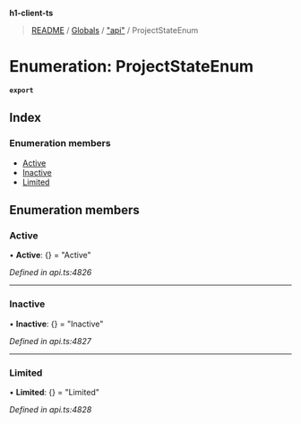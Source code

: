 **h1-client-ts**

> [README](../README.md) / [Globals](../globals.md) / ["api"](../modules/_api_.md) / ProjectStateEnum

# Enumeration: ProjectStateEnum

**`export`** 

## Index

### Enumeration members

* [Active](_api_.projectstateenum.md#active)
* [Inactive](_api_.projectstateenum.md#inactive)
* [Limited](_api_.projectstateenum.md#limited)

## Enumeration members

### Active

•  **Active**: {} = "Active"

*Defined in api.ts:4826*

___

### Inactive

•  **Inactive**: {} = "Inactive"

*Defined in api.ts:4827*

___

### Limited

•  **Limited**: {} = "Limited"

*Defined in api.ts:4828*

